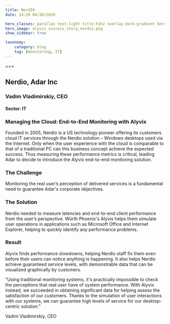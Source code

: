 ```yaml
---
title: NerdIO
date: 14:29 04/28/2020 

hero_classes: parallax text-light title-h1h2 overlay-dark-gradient hero-large
hero_image: alyvix_success_story_nerdio.png
show_sidebar: true

taxonomy:
    category: blog
    tag: [monitoring, IT]
---
```


<!-- *** Short, so no abstract necessary -->


===


## Nerdio, Adar Inc
### Vadim Vladimirskiy, CEO
#### Sector: IT


### Managing the Cloud:  End-to-End Monitoring with Alyvix

Founded in 2005, Nerdio is a US technology pioneer offering its customers cloud
IT services through the Nerdio solution – Windows desktops used via the
Internet.  Only when the user experience with the cloud is comparable to that of
a traditional PC can this business concept achieve the expected success.  Thus
measuring these performance metrics is critical, leading Adar to decide to
introduce the Alyvix end-to-end monitoring solution.


### The Challenge

Monitoring the real user’s perception of delivered services is a fundamental
need to guarantee Adar's corporate objectives.


### The Solution

Nerdio needed to measure latencies and end-to-end client performance from the
user’s perspective.  Würth Phoenix's Alyvix helps them simulate user operations
in applications such as Microsoft Office and Internet Explorer, helping to
quickly identify any performance problems.


### Result

Alyvix finds performance slowdowns, helping Nerdio staff fix them even before
their users can notice anything is happening.  It also helps Nerdio achieve
guaranteed service levels, with demonstrable data that can be visualized
graphically by customers.

“Using traditional monitoring systems, it's practically impossible to check the 
perceptions that real user have of system performance.  With Alyvix instead, we
succeeded in obtaining significant data for helping assess the satisfaction of
our customers.  Thanks to the simulation of user interactions with our systems,
we can guarantee high levels of service for our desktop-centric solution.”

Vadim Vladimirskiy, CEO
